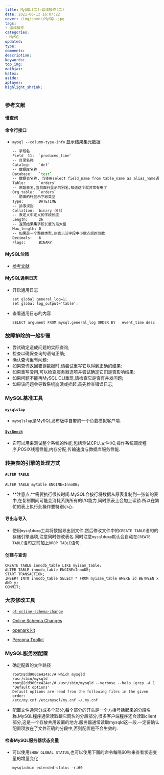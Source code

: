 ```yaml
---
title: MySQL(二)-运维操作(二)
date: 2021-06-13 16:07:22
cover: /img/cover/MySQL.jpg
tags:
- 运维操作
categories:
- MySQL
updated:
type:
comments:
description:
keywords:
top_img:
mathjax:
katex:
aside:
aplayer:
highlight_shrink:
---
```


### 参考文献

#### 慢查询

#### 命令行接口

* `mysql --column-type-info` 显示结果集元数据

  ```sh
  -- 字段名
  Field  11:  `produced_time`
  -- 目录名称
  Catalog:    `def`
  -- 数据库名称
  Database:   `test`
  -- 数据表名称, 当使用select field_name from table_name as alias_name语法时,这里显示的是表的别名
  Table:      `orders`
  -- 原始表名,当前面行显示的别名,知道这个就非常有用了
  Org_table:  `orders`
  -- 前面的行显示字段类型
  Type:       DATETIME
  -- 排序规则
  Collation:  binary (63)
  -- 表定义中定义的字段长度
  Length:     26
  -- 返回结果集字段长度的最大值
  Max_length: 0
  -- 如果是一个整数类型,则表示该字段中小数点后的位数
  Decimals:   6
  Flags:      BINARY 
  ```

#### MySQL沙箱

* [参考文献](https://www.cnblogs.com/gomysql/p/3767445.html)

#### MySQL通用日志

* 开启通用日志

  ```mysql
  set global general_log=1;
  set global log_output='table';
  ```

* 查看通用日志的内容

  ```mysql
  SELECT argument FROM mysql.general_log ORDER BY	event_time desc
  ```

### 故障排除的一般步骤

* 尝试确定造成问题的实际查询;
* 检查以确保查询的语句正确;
* 确认查询里有问题;
* 如果查询返回错误数据时,请尝试重写它以得到正确的结果;
* 如果重写没用,可以检查服务器选项并尝试确定它们是否影响结果;
* 如果问题不能再MySQL CLI重现,请检查它是否有并发问题;
* 如果该问题会导致系统崩溃或挂起,首先检查错误日志;

### MySQL基准工具

#### `mysqlslap`

* `mysqlslap`是MySQL发布版中自带的一个负载模拟客户端.

#### [`SysBench`](https://github.com/akopytov/sysbench)

* 它可以用来测试整个系统的性能,包括测试CPU,文件I/O,操作系统调度程序,POSIX线程性能,内存分配,传输速度与数据库服务性能.

### 转换表的引擎的处理方式

#### `ALTER TABLE`

```mysql
ALTER TABLE mytable ENGINE=InnoDB;
```

* **注意点:**需要执行很长时间.MySQL会按行将数据从原表复制到一张新的表中,在复制期间可能会消耗系统所有的I/O能力,同时原表上会加上读锁.所以在繁忙的表上执行此操作要特别小心.

#### 导出与导入

* 使用`mysqldump`工具将数据导出到文件,然后修改文件中的`CREATE TABLE`语句的存储引擎选项,注意同时修改表名.同时注意`mysqldump`默认会自动在`CREATE TABLE`语句之前加上`DROP TABLE`语句.

#### 创建与查询

```mysql
CREATE TABLE innodb_table LIKE myisam_table;
ALTER TABLE innodb_table ENGINE=InnoDB;
START TRANSACTION;
INSERT INTO innodb_table SELECT * FROM myisam_table WHERE id BETWEEN x AND y;
COMMIT;
```

### 大表修改工具

* [`pt-online-schema-change`](https://www.percona.com/doc/percona-toolkit/3.0/pt-online-schema-change.html)

* [Online Schema Changes](https://www.cockroachlabs.com/docs/stable/online-schema-changes.html)

* [openark kit](https://code.openark.org/forge/openark-kit)
* [Percona Toolkit](https://www.percona.com/software/database-tools/percona-toolkit)

### MySQL服务器配置

* 确定配置的文件路径

  ```shell
  root@2dd900ce424a:/# which mysqld
  /usr/sbin/mysqld
  root@2dd900ce424a:/# /usr/sbin/mysqld --verbose --help |grep -A 1 'Default options'
  Default options are read from the following files in the given order:
  /etc/my.cnf /etc/mysql/my.cnf ~/.my.cnf
  ```

* 配置文件通常分成多个部分,每个部分的开头是一个方括号括起来的分段名称.MySQL程序通常读取跟它同名的分段部分,很多客户端程序还会读取client部分,这是一个存放共用设置的地方.服务器通常读取mysqld这一段.一定要确认配置项放在了文件正确的分段中,否则配置是不会生效的.

#### 检查MySQL服务器状态变量

* 可以使用`SHOW GLOBAL STATUS`,也可以使用下面的命令每隔60秒来查看状态变量的增量变化

  ```shell
  mysqladmin extended-status -ri60
  ```

  
